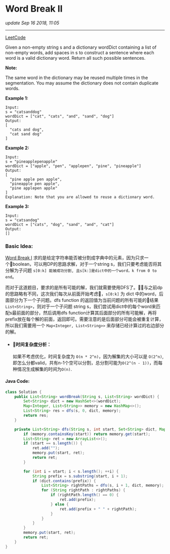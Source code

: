 # Word Break II
_update Sep 16 2018, 11:05_

---
[LeetCode](https://leetcode.com/problems/word-break-ii/description/)

Given a non-empty string s and a dictionary wordDict containing a list of non-empty words, add spaces in s to construct a sentence where each word is a valid dictionary word. Return all such possible sentences.

**Note:**

The same word in the dictionary may be reused multiple times in the segmentation.
You may assume the dictionary does not contain duplicate words.

**Example 1:**

    Input:
    s = "catsanddog"
    wordDict = ["cat", "cats", "and", "sand", "dog"]
    Output:
    [
      "cats and dog",
      "cat sand dog"
    ]

**Example 2:**

    Input:
    s = "pineapplepenapple"
    wordDict = ["apple", "pen", "applepen", "pine", "pineapple"]
    Output:
    [
      "pine apple pen apple",
      "pineapple pen apple",
      "pine applepen apple"
    ]
    Explanation: Note that you are allowed to reuse a dictionary word.

**Example 3:**

    Input:
    s = "catsandog"
    wordDict = ["cats", "dog", "sand", "and", "cat"]
    Output:
    []

### Basic Idea:
[Word Break I](https://willguo-private.gitbook.io/xiaozheng-algo/algorithm-problems/dynamic-programming/word-break#basic-idea) 求的是给定字符串能否被分割成字典中的元素，因为只求一个boolean，可以用DP的思路求解，对于一个string s，我们只要考虑能否将其分解为子问题 `s[0:k] 能被成功分割, 且s[k:]是dict中的一个word，k from 0 to end`。

而对于这道题目，要求的是所有可能的解，我们就需要使用DFS了。与之前dp的思路略有不同，这次我们每次从前面开始考虑，`s[0:k]` 为 dict 中的word，后面部分为下一个子问题。dfs function 的返回值为当前问题的所有可能的结果 `List<String>`，则对于一个子问题 string s，我们尝试用dict中的每个word来匹配s最前面的部分，然后调用dfs function计算其后面部分的所有可能解，再将prefix放在每个解的前面，返回即可。需要注意的是后面部分可能会被重复计算，所以我们需要用一个 `Map<Integer, List<String>>` 来存储已经计算过的右边部分的解。

* #### 时间复杂度分析：
  如果不考虑优化，时间复杂度为 `O(n * 2^n)`，因为解集的大小可以是 `O(2^n)`,即怎么分都valid，共有n-1个空可以分割，总分割可能为`O(2^(n - 1))`，而每种情况生成解集的时间为`O(n)`.

  

#### Java Code:
```java
class Solution {
    public List<String> wordBreak(String s, List<String> wordDict) {        
        Set<String> dict = new HashSet<>(wordDict);
        Map<Integer, List<String>> memory = new HashMap<>();
        List<String> res = dfs(s, 0, dict, memory);
        return res;
    }

    private List<String> dfs(String s, int start, Set<String> dict, Map<Integer, List<String>> memory) {
        if (memory.containsKey(start)) return memory.get(start);
        List<String> ret = new ArrayList<>();
        if (start == s.length()) {
            ret.add("");
            memory.put(start, ret);
            return ret;
        }

        for (int i = start; i < s.length(); ++i) {
            String prefix = s.substring(start, i + 1);
            if (dict.contains(prefix)) {
                List<String> rightPaths = dfs(s, i + 1, dict, memory);
                for (String rightPath : rightPaths) {
                    if (rightPath.length() == 0) {
                        ret.add(prefix);
                    } else {
                        ret.add(prefix + " " + rightPath);
                    }
                }
            }
        }
        memory.put(start, ret);
        return ret;
    }
}
```
